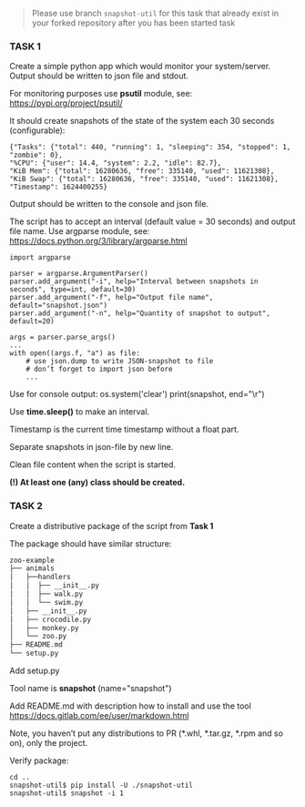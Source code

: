 >Please use branch ```snapshot-util``` for this task that already exist in your forked repository after you has been started task
### TASK 1
Create a simple python app which would monitor your system/server. Output should be written to json file and stdout.

For monitoring purposes use **psutil** module, see: https://pypi.org/project/psutil/ 

It should create snapshots of the state of the system each 30 seconds (configurable):

    {"Tasks": {"total": 440, "running": 1, "sleeping": 354, "stopped": 1, "zombie": 0},
    "%CPU": {"user": 14.4, "system": 2.2, "idle": 82.7},
    "KiB Mem": {"total": 16280636, "free": 335140, "used": 11621308},
    "KiB Swap": {"total": 16280636, "free": 335140, "used": 11621308},
    "Timestamp": 1624400255}

Output should be written to the console and  json file.

The script has to accept an interval (default value = 30 seconds) and output file name. Use argparse module, see: https://docs.python.org/3/library/argparse.html

    import argparse

    parser = argparse.ArgumentParser()
    parser.add_argument("-i", help="Interval between snapshots in seconds", type=int, default=30)
    parser.add_argument("-f", help="Output file name", default="snapshot.json")
    parser.add_argument("-n", help="Quantity of snapshot to output", default=20)

    args = parser.parse_args()
    ...
    with open((args.f, "a") as file:
	    # use json.dump to write JSON-snapshot to file
	    # don’t forget to import json before
	    ...
		
Use for console output:
    os.system('clear')
    print(snapshot, end="\r")

Use __time.sleep()__ to make an interval.

Timestamp is the current time timestamp without a float part.

Separate snapshots in json-file by new line.

Clean file content when the script is started.

**(!) At least one (any) class should be created.**

 
### TASK 2
Create a distributive package of the script from **Task 1**

The package should have similar structure:
```bash
zoo-example
├── animals
│   ├──handlers
│   │  ├── __init__.py
│   │  ├── walk.py
│   │  └── swim.py
│   ├── __init__.py
│   ├── crocodile.py
│   ├── monkey.py
│   └── zoo.py
├── README.md
└── setup.py
```

Add setup.py

Tool name is **snapshot** (name="snapshot")

Add README.md with description how to install and use the tool
https://docs.gitlab.com/ee/user/markdown.html	

Note, you haven’t put any distributions to PR (*.whl, *.tar.gz, *.rpm and so on), only the project.

Verify package:

    cd ..
    snapshot-util$ pip install -U ./snapshot-util
    snapshot-util$ snapshot -i 1
